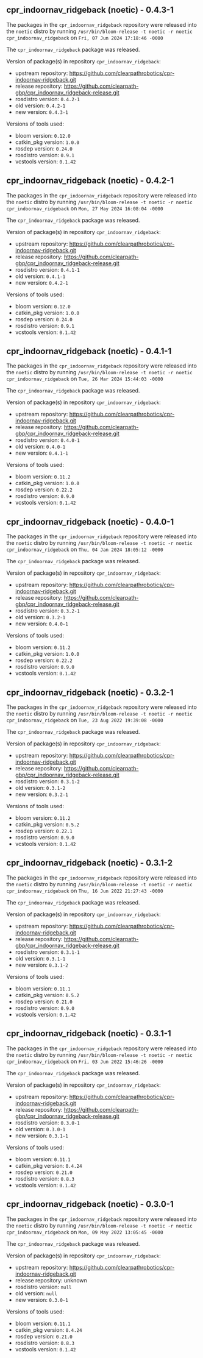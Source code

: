 ## cpr_indoornav_ridgeback (noetic) - 0.4.3-1

The packages in the `cpr_indoornav_ridgeback` repository were released into the `noetic` distro by running `/usr/bin/bloom-release -t noetic -r noetic cpr_indoornav_ridgeback` on `Fri, 07 Jun 2024 17:18:46 -0000`

The `cpr_indoornav_ridgeback` package was released.

Version of package(s) in repository `cpr_indoornav_ridgeback`:

- upstream repository: https://github.com/clearpathrobotics/cpr-indoornav-ridgeback.git
- release repository: https://github.com/clearpath-gbp/cpr_indoornav_ridgeback-release.git
- rosdistro version: `0.4.2-1`
- old version: `0.4.2-1`
- new version: `0.4.3-1`

Versions of tools used:

- bloom version: `0.12.0`
- catkin_pkg version: `1.0.0`
- rosdep version: `0.24.0`
- rosdistro version: `0.9.1`
- vcstools version: `0.1.42`


## cpr_indoornav_ridgeback (noetic) - 0.4.2-1

The packages in the `cpr_indoornav_ridgeback` repository were released into the `noetic` distro by running `/usr/bin/bloom-release -t noetic -r noetic cpr_indoornav_ridgeback` on `Mon, 27 May 2024 16:08:04 -0000`

The `cpr_indoornav_ridgeback` package was released.

Version of package(s) in repository `cpr_indoornav_ridgeback`:

- upstream repository: https://github.com/clearpathrobotics/cpr-indoornav-ridgeback.git
- release repository: https://github.com/clearpath-gbp/cpr_indoornav_ridgeback-release.git
- rosdistro version: `0.4.1-1`
- old version: `0.4.1-1`
- new version: `0.4.2-1`

Versions of tools used:

- bloom version: `0.12.0`
- catkin_pkg version: `1.0.0`
- rosdep version: `0.24.0`
- rosdistro version: `0.9.1`
- vcstools version: `0.1.42`


## cpr_indoornav_ridgeback (noetic) - 0.4.1-1

The packages in the `cpr_indoornav_ridgeback` repository were released into the `noetic` distro by running `/usr/bin/bloom-release -t noetic -r noetic cpr_indoornav_ridgeback` on `Tue, 26 Mar 2024 15:44:03 -0000`

The `cpr_indoornav_ridgeback` package was released.

Version of package(s) in repository `cpr_indoornav_ridgeback`:

- upstream repository: https://github.com/clearpathrobotics/cpr-indoornav-ridgeback.git
- release repository: https://github.com/clearpath-gbp/cpr_indoornav_ridgeback-release.git
- rosdistro version: `0.4.0-1`
- old version: `0.4.0-1`
- new version: `0.4.1-1`

Versions of tools used:

- bloom version: `0.11.2`
- catkin_pkg version: `1.0.0`
- rosdep version: `0.22.2`
- rosdistro version: `0.9.0`
- vcstools version: `0.1.42`


## cpr_indoornav_ridgeback (noetic) - 0.4.0-1

The packages in the `cpr_indoornav_ridgeback` repository were released into the `noetic` distro by running `/usr/bin/bloom-release -t noetic -r noetic cpr_indoornav_ridgeback` on `Thu, 04 Jan 2024 18:05:12 -0000`

The `cpr_indoornav_ridgeback` package was released.

Version of package(s) in repository `cpr_indoornav_ridgeback`:

- upstream repository: https://github.com/clearpathrobotics/cpr-indoornav-ridgeback.git
- release repository: https://github.com/clearpath-gbp/cpr_indoornav_ridgeback-release.git
- rosdistro version: `0.3.2-1`
- old version: `0.3.2-1`
- new version: `0.4.0-1`

Versions of tools used:

- bloom version: `0.11.2`
- catkin_pkg version: `1.0.0`
- rosdep version: `0.22.2`
- rosdistro version: `0.9.0`
- vcstools version: `0.1.42`


## cpr_indoornav_ridgeback (noetic) - 0.3.2-1

The packages in the `cpr_indoornav_ridgeback` repository were released into the `noetic` distro by running `/usr/bin/bloom-release -t noetic -r noetic cpr_indoornav_ridgeback` on `Tue, 23 Aug 2022 19:39:08 -0000`

The `cpr_indoornav_ridgeback` package was released.

Version of package(s) in repository `cpr_indoornav_ridgeback`:

- upstream repository: https://github.com/clearpathrobotics/cpr-indoornav-ridgeback.git
- release repository: https://github.com/clearpath-gbp/cpr_indoornav_ridgeback-release.git
- rosdistro version: `0.3.1-2`
- old version: `0.3.1-2`
- new version: `0.3.2-1`

Versions of tools used:

- bloom version: `0.11.2`
- catkin_pkg version: `0.5.2`
- rosdep version: `0.22.1`
- rosdistro version: `0.9.0`
- vcstools version: `0.1.42`


## cpr_indoornav_ridgeback (noetic) - 0.3.1-2

The packages in the `cpr_indoornav_ridgeback` repository were released into the `noetic` distro by running `/usr/bin/bloom-release -t noetic -r noetic cpr_indoornav_ridgeback` on `Thu, 16 Jun 2022 21:27:43 -0000`

The `cpr_indoornav_ridgeback` package was released.

Version of package(s) in repository `cpr_indoornav_ridgeback`:

- upstream repository: https://github.com/clearpathrobotics/cpr-indoornav-ridgeback.git
- release repository: https://github.com/clearpath-gbp/cpr_indoornav_ridgeback-release.git
- rosdistro version: `0.3.1-1`
- old version: `0.3.1-1`
- new version: `0.3.1-2`

Versions of tools used:

- bloom version: `0.11.1`
- catkin_pkg version: `0.5.2`
- rosdep version: `0.21.0`
- rosdistro version: `0.9.0`
- vcstools version: `0.1.42`


## cpr_indoornav_ridgeback (noetic) - 0.3.1-1

The packages in the `cpr_indoornav_ridgeback` repository were released into the `noetic` distro by running `/usr/bin/bloom-release -t noetic -r noetic cpr_indoornav_ridgeback` on `Fri, 03 Jun 2022 15:46:26 -0000`

The `cpr_indoornav_ridgeback` package was released.

Version of package(s) in repository `cpr_indoornav_ridgeback`:

- upstream repository: https://github.com/clearpathrobotics/cpr-indoornav-ridgeback.git
- release repository: https://github.com/clearpath-gbp/cpr_indoornav_ridgeback-release.git
- rosdistro version: `0.3.0-1`
- old version: `0.3.0-1`
- new version: `0.3.1-1`

Versions of tools used:

- bloom version: `0.11.1`
- catkin_pkg version: `0.4.24`
- rosdep version: `0.21.0`
- rosdistro version: `0.8.3`
- vcstools version: `0.1.42`


## cpr_indoornav_ridgeback (noetic) - 0.3.0-1

The packages in the `cpr_indoornav_ridgeback` repository were released into the `noetic` distro by running `/usr/bin/bloom-release -t noetic -r noetic cpr_indoornav_ridgeback` on `Mon, 09 May 2022 13:05:45 -0000`

The `cpr_indoornav_ridgeback` package was released.

Version of package(s) in repository `cpr_indoornav_ridgeback`:

- upstream repository: https://github.com/clearpathrobotics/cpr-indoornav-ridgeback.git
- release repository: unknown
- rosdistro version: `null`
- old version: `null`
- new version: `0.3.0-1`

Versions of tools used:

- bloom version: `0.11.1`
- catkin_pkg version: `0.4.24`
- rosdep version: `0.21.0`
- rosdistro version: `0.8.3`
- vcstools version: `0.1.42`


